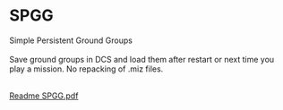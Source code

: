 # SPGG
Simple Persistent Ground Groups
<br>
<br>
Save ground groups in DCS and load them after restart or next time you play a mission. No repacking of .miz files.
<br>
<br>

[Readme SPGG.pdf](https://github.com/AGluttonForPunishment/SPGG/files/9365505/Readme.SPGG.pdf)
